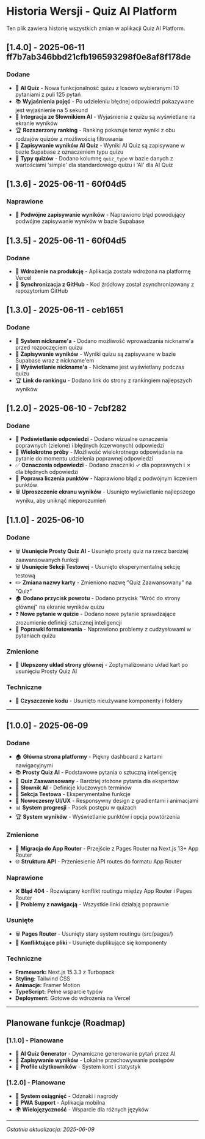# Historia Wersji - Quiz AI Platform

Ten plik zawiera historię wszystkich zmian w aplikacji Quiz AI Platform.

## [1.4.0] - 2025-06-11 ff7b7ab346bbd21cfb196593298f0e8af8f178de

### Dodane
- 🤖 **AI Quiz** - Nowa funkcjonalność quizu z losowo wybieranymi 10 pytaniami z puli 125 pytań
- 📚 **Wyjaśnienia pojęć** - Po udzieleniu błędnej odpowiedzi pokazywane jest wyjaśnienie na 5 sekund
- 🎁 **Integracja ze Słownikiem AI** - Wyjaśnienia z quizu są wyświetlane na ekranie wyników
- 🏆 **Rozszerzony ranking** - Ranking pokazuje teraz wyniki z obu rodzajów quizów z możliwością filtrowania
- 💾 **Zapisywanie wyników AI Quiz** - Wyniki AI Quiz są zapisywane w bazie Supabase z oznaczeniem typu quizu
- 📝 **Typy quizów** - Dodano kolumnę `quiz_type` w bazie danych z wartościami 'simple' dla standardowego quizu i 'AI' dla AI Quiz

## [1.3.6] - 2025-06-11 - 60f04d5

### Naprawione
- 🐛 **Podwójne zapisywanie wyników** - Naprawiono błąd powodujący podwójne zapisywanie wyników w bazie Supabase

## [1.3.5] - 2025-06-11 - 60f04d5

### Dodane
- 🚀 **Wdrożenie na produkcję** - Aplikacja została wdrożona na platformę Vercel
- 🔄 **Synchronizacja z GitHub** - Kod źródłowy został zsynchronizowany z repozytorium GitHub

## [1.3.0] - 2025-06-11 - ceb1651

### Dodane
- 👤 **System nickname'a** - Dodano możliwość wprowadzania nickname'a przed rozpoczęciem quizu
- 💾 **Zapisywanie wyników** - Wyniki quizu są zapisywane w bazie Supabase wraz z nickname'em
- 🌟 **Wyświetlanie nickname'a** - Nickname jest wyświetlany podczas quizu
- 🏆 **Link do rankingu** - Dodano link do strony z rankingiem najlepszych wyników

## [1.2.0] - 2025-06-10 - 7cbf282

### Dodane
- 🎨 **Podświetlanie odpowiedzi** - Dodano wizualne oznaczenia poprawnych (zielone) i błędnych (czerwonych) odpowiedzi
- 🔄 **Wielokrotne próby** - Możliwość wielokrotnego odpowiadania na pytanie do momentu udzielenia poprawnej odpowiedzi
- ✅ **Oznaczenia odpowiedzi** - Dodano znaczniki ✓ dla poprawnych i ✗ dla błędnych odpowiedzi
- 🐛 **Poprawa liczenia punktów** - Naprawiono błąd z podwójnym liczeniem punktów
- 🗑️ **Uproszczenie ekranu wyników** - Usunięto wyświetlanie najlepszego wyniku, aby uniknąć nieporozumień

## [1.1.0] - 2025-06-10

### Dodane
- 🗑️ **Usunięcie Prosty Quiz AI** - Usunięto prosty quiz na rzecz bardziej zaawansowanych funkcji
- 🗑️ **Usunięcie Sekcji Testowej** - Usunięto eksperymentalną sekcję testową
- ✏️ **Zmiana nazwy karty** - Zmieniono nazwę "Quiz Zaawansowany" na "Quiz"
- 🏠 **Dodano przycisk powrotu** - Dodano przycisk "Wróć do strony głównej" na ekranie wyników quizu
- ❓ **Nowe pytanie w quizie** - Dodano nowe pytanie sprawdzające zrozumienie definicji sztucznej inteligencji
- 🐛 **Poprawki formatowania** - Naprawiono problemy z cudzysłowami w pytaniach quizu

### Zmienione
- 🎨 **Ulepszony układ strony głównej** - Zoptymalizowano układ kart po usunięciu Prosty Quiz AI

### Techniczne
- 🧹 **Czyszczenie kodu** - Usunięto nieużywane komponenty i foldery

---

## [1.0.0] - 2025-06-09

### Dodane
- 🏠 **Główna strona platformy** - Piękny dashboard z kartami nawigacyjnymi
- 📚 **Prosty Quiz AI** - Podstawowe pytania o sztuczną inteligencję
- 🚀 **Quiz Zaawansowany** - Bardziej złożone pytania dla ekspertów
- 📖 **Słownik AI** - Definicje kluczowych terminów
- 🧪 **Sekcja Testowa** - Eksperymentalne funkcje
- 🎨 **Nowoczesny UI/UX** - Responsywny design z gradientami i animacjami
- 📊 **System progresji** - Pasek postępu w quizach
- 🏆 **System wyników** - Wyświetlanie punktów i opcja powtórzenia

### Zmienione
- 🔄 **Migracja do App Router** - Przejście z Pages Router na Next.js 13+ App Router
- 🌐 **Struktura API** - Przeniesienie API routes do formatu App Router

### Naprawione
- ❌ **Błąd 404** - Rozwiązany konflikt routingu między App Router i Pages Router
- 🔧 **Problemy z nawigacją** - Wszystkie linki działają poprawnie

### Usunięte
- 🗑️ **Pages Router** - Usunięty stary system routingu (src/pages/)
- 🧹 **Konfliktujące pliki** - Usunięte duplikujące się komponenty

### Techniczne
- **Framework:** Next.js 15.3.3 z Turbopack
- **Styling:** Tailwind CSS
- **Animacje:** Framer Motion
- **TypeScript:** Pełne wsparcie typów
- **Deployment:** Gotowe do wdrożenia na Vercel

---

## Planowane funkcje (Roadmap)

### [1.1.0] - Planowane
- 🤖 **AI Quiz Generator** - Dynamiczne generowanie pytań przez AI
- 💾 **Zapisywanie wyników** - Lokalne przechowywanie postępów
- 👤 **Profile użytkowników** - System kont i statystyk

### [1.2.0] - Planowane  
- 🏅 **System osiągnięć** - Odznaki i nagrody
- 📱 **PWA Support** - Aplikacja mobilna
- 🌍 **Wielojęzyczność** - Wsparcie dla różnych języków

---

*Ostatnia aktualizacja: 2025-06-09*

